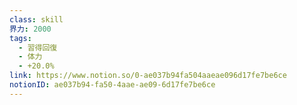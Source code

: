 ```yaml
---
class: skill
界力: 2000
tags:
  - 習得回復
  - 体力
  - +20.0%
link: https://www.notion.so/0-ae037b94fa504aaeae096d17fe7be6ce
notionID: ae037b94-fa50-4aae-ae09-6d17fe7be6ce
---
```

